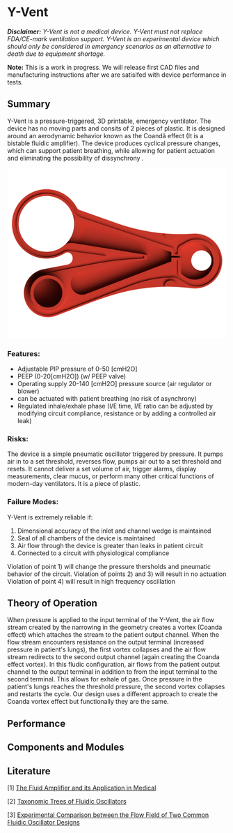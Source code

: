 # Y-Vent
 
***Disclaimer:** Y-Vent is not a medical device. Y-Vent must not replace FDA/CE-mark ventilation support. Y-Vent is an experimental device which should only be considered in emergency scenarios as an alternative to death due to equipment shortage.*

**Note:** This is a work in progress. We will release first CAD files and manufacturing instructions after we are satisifed with device performance in tests.  

## Summary

Y-Vent is a pressure-triggered, 3D printable, emergency ventilator. The device has no moving parts and consits of 2 pieces of plastic. It is designed around an aerodynamic behavior known as the Coandă effect (It is a bistable fluidic amplifier). The device produces cyclical pressure changes, which can support patient breathing, while allowing for patient actuation and eliminating the possibility of dissynchrony .

![YVENT](https://github.com/MSwoboda/yvent/blob/master/images/noBG.png?raw=true "Y-Vent Inside")


### Features:
- Adjustable PIP pressure of 0-50 [cmH2O] 
- PEEP (0-20[cmH2O]) (w/ PEEP valve)
- Operating supply 20-140 [cmH2O] pressure source (air regulator or blower)  
- can be actuated with patient breathing (no risk of asynchrony)
- Regulated inhale/exhale phase (I/E time, I/E ratio can be adjusted by modifying circuit compliance, resistance or by adding a controlled air leak)

### Risks:

The device is a simple pneumatic oscillator triggered by pressure. It pumps air in to a set threshold, reverses flow, pumps air out to a set threshold and resets. It cannot deliver a set volume of air, trigger alarms, display measurements, clear mucus, or perform many other critical functions of modern-day ventilators. It is a piece of plastic.

### Failure Modes:

Y-Vent is extremely reliable if:
1) Dimensional accuracy of the inlet and channel wedge is maintained
2) Seal of all chambers of the device is maintained
3) Air flow through the device is greater than leaks in patient circuit
4) Connected to a circuit with physiological compliance

Violation of point 1) will change the pressure thersholds and pneumatic behavior of the circuit.
Violation of points 2) and 3) will result in no actuation 
Violation of point 4) will result in high frequency oscillation

## Theory of Operation

When pressure is applied to the input terminal of the Y-Vent, the air flow stream created by the narrowing in the geometry creates a vortex (Coanda effect) which attaches the stream to the patient output channel. When the flow stream encounters resistance on the output terminal (increased pressure in patient's lungs), the first vortex collapses and the air flow stream redirects to the second output channel (again creating the Coanda effect vortex). In this fludic configuration, air flows from the patient output channel to the output terminal in addition to from the input terminal to the second terminal. This allows for exhale of gas. Once pressure in the patient's lungs reaches the threshold pressure, the second vortex collapses and restarts the cycle. Our design uses a different approach to create the Coanda vortex effect but functionally they are the same. 


## Performance


## Components and Modules



## Literature

[1] [The Fluid Amplifier and its Application in Medical](https://github.com/MSwoboda/yvent/blob/master/literature/The_Fluid_Amplifier_and_its_Application_in_Medical.pdf)

[2] [Taxonomic Trees of Fluidic Oscillators 
](https://www.epj-conferences.org/articles/epjconf/pdf/2017/12/epjconf_efm2017_02128.pdf)

[3] [Experimental Comparison between the Flow Field of Two Common Fluidic Oscillator Designs](https://www.researchgate.net/publication/271645509_Experimental_Comparison_between_the_Flow_Field_of_Two_Common_Fluidic_Oscillator_Designs)






